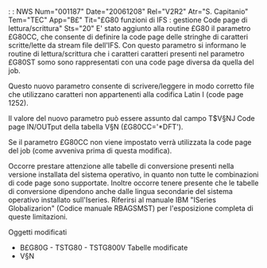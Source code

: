  :  : NWS Num="001187" Date="20061208" Rel="V2R2" Atr="S. Capitanio" Tem="TEC" App="B£" Tit="£G80 funzioni di IFS :  gestione Code page di lettura/scrittura" Sts="20"
E' stato aggiunto alla routine £G80 il parametro £G80CC, che consente di definire la code page delle stringhe di caratteri scritte/lette da stream file dell'IFS. Con questo parametro si informano
le routine di lettura/scrittura  che i caratteri caratteri presenti nel parametro £G80ST somo sono rappresentati con una code page diversa da quella del job.

Questo nuovo parametro consente di scrivere/leggere in modo corretto file che utilizzano caratteri
non appartenenti alla codifica Latin I (code page 1252).

Il valore del nuovo parametro può essere assunto dal campo T$V§NJ Code page IN/OUTput della tabella
V§N (£G80CC='*DFT').

Se il parametro £G80CC non viene impostato verrà utilizzata la code page del job (come avveniva prima di questa modifica).

Occorre prestare attenzione alle tabelle di conversione presenti nella versione installata del sistema operativo, in quanto non tutte le combinazioni di code page sono supportate. Inoltre occorre tenere presente che le tabelle di conversione dipendono anche dalle lingua secondarie del sistema operativo installato sull'Iseries. Riferirsi al manuale IBM "ISeries Globalizarion" (Codice manuale RBAGSMST) per l'esposizione completa di queste limitazioni.

Oggetti modificati
- B£G80G - TSTG80 - TSTG800V
Tabelle modificate
- V§N

